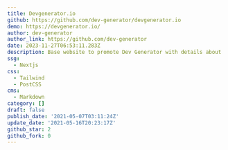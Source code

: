 ```yaml
---
title: Devgenerator.io
github: https://github.com/dev-generator/devgenerator.io
demo: https://devgenerator.io/
author: dev-generator
author_link: https://github.com/dev-generator
date: 2023-11-27T06:53:11.283Z
description: Base website to promote Dev Generator with details about
ssg:
  - Nextjs
css:
  - Tailwind
  - PostCSS
cms:
  - Markdown
category: []
draft: false
publish_date: '2021-05-07T03:11:24Z'
update_date: '2021-05-16T20:23:17Z'
github_star: 2
github_fork: 0
---
```

